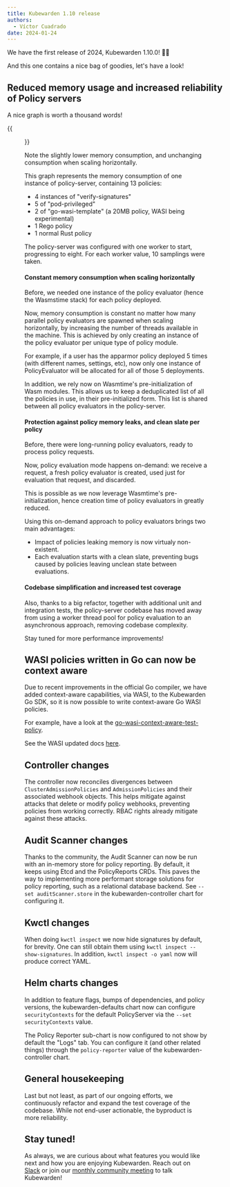 ```yaml
---
title: Kubewarden 1.10 release
authors:
  - Víctor Cuadrado
date: 2024-01-24
---
```


We have the first release of 2024, Kubewarden 1.10.0! 🎉🥳

And this one contains a nice bag of goodies, let's have a look!

## Reduced memory usage and increased reliability of Policy servers

A nice graph is worth a thousand words!

{{<figure src="/images/policy-server-optimization-1.10.png" alt="graph of the policy-server memory optimization"  >}}

Note the slightly lower memory consumption, and unchanging consumption when
scaling horizontally.

This graph represents the memory consumption of one instance of policy-server,
containing 13 policies:

- 4 instances of "verify-signatures"
- 5 of "pod-privileged"
- 2 of "go-wasi-template" (a 20MB policy, WASI being experimental)
- 1 Rego policy
- 1 normal Rust policy

The policy-server was configured with one worker to start, progressing to eight. For each worker
value, 10 samplings were taken.

#### Constant memory consumption when scaling horizontally

Before, we needed one instance of the policy evaluator (hence the Wasmstime stack)
for each policy deployed.

Now, memory consumption is constant no matter how many parallel policy
evaluators are spawned when scaling horizontally, by increasing the number of
threads available in the machine. This is achieved by only creating an instance
of the policy evaluator per unique type of policy module.

For example, if a user has the apparmor policy deployed 5 times (with different
names, settings, etc), now only one instance of PolicyEvaluator will be
allocated for all of those 5 deployments.

In addition, we rely now on Wasmtime's pre-initialization of Wasm modules. This
allows us to keep a deduplicated list of all the policies in use, in their
pre-initialized form. This list is shared between all policy evaluators in the
policy-server.

#### Protection against policy memory leaks, and clean slate per policy

Before, there were long-running policy evaluators, ready to process policy requests.

Now, policy evaluation mode happens on-demand: we receive a request, a fresh
policy evaluator is created, used just for evaluation that request, and
discarded.

This is possible as we now leverage Wasmtime's pre-initialization, hence
creation time of policy evaluators in greatly reduced.

Using this on-demand approach to policy evaluators brings two main advantages:

- Impact of policies leaking memory is now virtualy non-existent.
- Each evaluation starts with a clean slate, preventing bugs caused by policies
  leaving unclean state between evaluations.

#### Codebase simplification and increased test coverage

Also, thanks to a big refactor, together with additional unit and integration
tests, the policy-server codebase has moved away from using a worker thread
pool for policy evaluation to an asynchronous approach, removing codebase complexity.

Stay tuned for more performance improvements!

## WASI policies written in Go can now be context aware

Due to recent improvements in the official Go compiler, we have added
context-aware capabilities, via WASI, to the Kubewarden Go SDK, so it is
now possible to write context-aware Go WASI policies.

For example, have a look at the
[go-wasi-context-aware-test-policy](https://github.com/kubewarden/go-wasi-context-aware-test-policy).

See the WASI updated docs [here](TODO).

## Controller changes

The controller now reconciles divergences between `ClusterAdmissionPolicies`
and `AdmissionPolicies` and their associated webhook objects. This helps mitigate
against attacks that delete or modify policy webhooks, preventing policies from working correctly. RBAC rights already mitigate against these attacks.

## Audit Scanner changes

Thanks to the community, the Audit Scanner can now be run with an in-memory store
for policy reporting. By default, it keeps using Etcd and the PolicyReports CRDs.
This paves the way to implementing more performant storage solutions for policy
reporting, such as a relational database backend.
See `--set auditScanner.store` in the kubewarden-controller chart for
configuring it.

## Kwctl changes

When doing `kwctl inspect` we now hide signatures by default, for brevity. One
can still obtain them using `kwctl inspect --show-signatures`. In addition,
`kwctl inspect -o yaml` now will produce correct YAML.

## Helm charts changes

In addition to feature flags, bumps of dependencies, and policy versions, the
kubewarden-defaults chart now can configure `securityContexts`
for the default PolicyServer via the `--set securityContexts` value.

The Policy Reporter sub-chart is now configured to not show by default the
"Logs" tab. You can configure it (and other related things) through the
`policy-reporter` value of the kubewarden-controller chart.

## General housekeeping

Last but not least, as part of our ongoing efforts, we continuously refactor
and expand the test coverage of the codebase. While not end-user actionable,
the byproduct is more reliability.

## Stay tuned!

As always, we are curious about what features you would like next and how you are
enjoying Kubewarden. Reach out on [Slack](https://kubernetes.slack.com/?redir=%2Fmessages%2Fkubewarden)
or join our [monthly community meeting](https://teamup.com/ks2bj74dvw132mhjtj?view=a&showProfileAndInfo=0&showSidepanel=1&disableSidepanel=1&showMenu=1&showAgendaHeader=1&showAgendaDetails=0&showYearViewHeader=1)
to talk Kubewarden!
